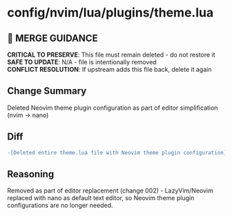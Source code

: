 # config/nvim/lua/plugins/theme.lua

## 🚨 MERGE GUIDANCE
**CRITICAL TO PRESERVE**: This file must remain deleted - do not restore it  
**SAFE TO UPDATE**: N/A - file is intentionally removed  
**CONFLICT RESOLUTION**: If upstream adds this file back, delete it again

## Change Summary
Deleted Neovim theme plugin configuration as part of editor simplification (nvim → nano)

## Diff
```diff
-[Deleted entire theme.lua file with Neovim theme plugin configuration]
```

## Reasoning
Removed as part of editor replacement (change 002) - LazyVim/Neovim replaced with nano as default text editor, so Neovim theme plugin configurations are no longer needed.